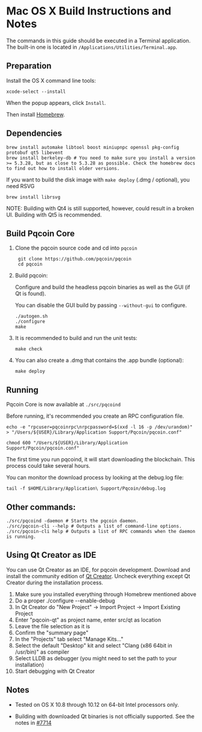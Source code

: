 Mac OS X Build Instructions and Notes
====================================
The commands in this guide should be executed in a Terminal application.
The built-in one is located in `/Applications/Utilities/Terminal.app`.

Preparation
-----------
Install the OS X command line tools:

`xcode-select --install`

When the popup appears, click `Install`.

Then install [Homebrew](https://brew.sh).

Dependencies
----------------------

    brew install automake libtool boost miniupnpc openssl pkg-config protobuf qt5 libevent
    brew install berkeley-db # You need to make sure you install a version >= 5.3.28, but as close to 5.3.28 as possible. Check the homebrew docs to find out how to install older versions.

If you want to build the disk image with `make deploy` (.dmg / optional), you need RSVG

    brew install librsvg

NOTE: Building with Qt4 is still supported, however, could result in a broken UI. Building with Qt5 is recommended.

Build Pqcoin Core
------------------------

1. Clone the pqcoin source code and cd into `pqcoin`

        git clone https://github.com/pqcoin/pqcoin
        cd pqcoin

2.  Build pqcoin:

    Configure and build the headless pqcoin binaries as well as the GUI (if Qt is found).

    You can disable the GUI build by passing `--without-gui` to configure.

        ./autogen.sh
        ./configure
        make

3.  It is recommended to build and run the unit tests:

        make check

4.  You can also create a .dmg that contains the .app bundle (optional):

        make deploy

Running
-------

Pqcoin Core is now available at `./src/pqcoind`

Before running, it's recommended you create an RPC configuration file.

    echo -e "rpcuser=pqcoinrpc\nrpcpassword=$(xxd -l 16 -p /dev/urandom)" > "/Users/${USER}/Library/Application Support/Pqcoin/pqcoin.conf"

    chmod 600 "/Users/${USER}/Library/Application Support/Pqcoin/pqcoin.conf"

The first time you run pqcoind, it will start downloading the blockchain. This process could take several hours.

You can monitor the download process by looking at the debug.log file:

    tail -f $HOME/Library/Application\ Support/Pqcoin/debug.log

Other commands:
-------

    ./src/pqcoind -daemon # Starts the pqcoin daemon.
    ./src/pqcoin-cli --help # Outputs a list of command-line options.
    ./src/pqcoin-cli help # Outputs a list of RPC commands when the daemon is running.

Using Qt Creator as IDE
------------------------
You can use Qt Creator as an IDE, for pqcoin development.
Download and install the community edition of [Qt Creator](https://www.qt.io/download/).
Uncheck everything except Qt Creator during the installation process.

1. Make sure you installed everything through Homebrew mentioned above
2. Do a proper ./configure --enable-debug
3. In Qt Creator do "New Project" -> Import Project -> Import Existing Project
4. Enter "pqcoin-qt" as project name, enter src/qt as location
5. Leave the file selection as it is
6. Confirm the "summary page"
7. In the "Projects" tab select "Manage Kits..."
8. Select the default "Desktop" kit and select "Clang (x86 64bit in /usr/bin)" as compiler
9. Select LLDB as debugger (you might need to set the path to your installation)
10. Start debugging with Qt Creator

Notes
-----

* Tested on OS X 10.8 through 10.12 on 64-bit Intel processors only.

* Building with downloaded Qt binaries is not officially supported. See the notes in [#7714](https://github.com/pqcoin/pqcoin/issues/7714)
